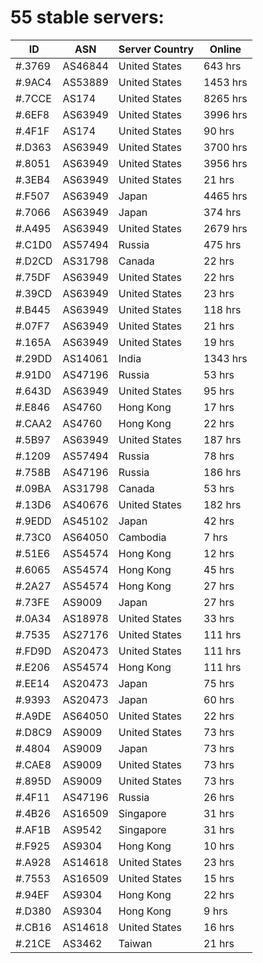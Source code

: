 # 55 stable servers:

| ID | ASN | Server Country | Online |
| ------ | ------ | ------ | ------ |
| #.3769 | AS46844 | United States | 643 hrs |
| #.9AC4 | AS53889 | United States | 1453 hrs |
| #.7CCE | AS174 | United States | 8265 hrs |
| #.6EF8 | AS63949 | United States | 3996 hrs |
| #.4F1F | AS174 | United States | 90 hrs |
| #.D363 | AS63949 | United States | 3700 hrs |
| #.8051 | AS63949 | United States | 3956 hrs |
| #.3EB4 | AS63949 | United States | 21 hrs |
| #.F507 | AS63949 | Japan | 4465 hrs |
| #.7066 | AS63949 | Japan | 374 hrs |
| #.A495 | AS63949 | United States | 2679 hrs |
| #.C1D0 | AS57494 | Russia | 475 hrs |
| #.D2CD | AS31798 | Canada | 22 hrs |
| #.75DF | AS63949 | United States | 22 hrs |
| #.39CD | AS63949 | United States | 23 hrs |
| #.B445 | AS63949 | United States | 118 hrs |
| #.07F7 | AS63949 | United States | 21 hrs |
| #.165A | AS63949 | United States | 19 hrs |
| #.29DD | AS14061 | India | 1343 hrs |
| #.91D0 | AS47196 | Russia | 53 hrs |
| #.643D | AS63949 | United States | 95 hrs |
| #.E846 | AS4760 | Hong Kong | 17 hrs |
| #.CAA2 | AS4760 | Hong Kong | 22 hrs |
| #.5B97 | AS63949 | United States | 187 hrs |
| #.1209 | AS57494 | Russia | 78 hrs |
| #.758B | AS47196 | Russia | 186 hrs |
| #.09BA | AS31798 | Canada | 53 hrs |
| #.13D6 | AS40676 | United States | 182 hrs |
| #.9EDD | AS45102 | Japan | 42 hrs |
| #.73C0 | AS64050 | Cambodia | 7 hrs |
| #.51E6 | AS54574 | Hong Kong | 12 hrs |
| #.6065 | AS54574 | Hong Kong | 45 hrs |
| #.2A27 | AS54574 | Hong Kong | 27 hrs |
| #.73FE | AS9009 | Japan | 27 hrs |
| #.0A34 | AS18978 | United States | 33 hrs |
| #.7535 | AS27176 | United States | 111 hrs |
| #.FD9D | AS20473 | United States | 111 hrs |
| #.E206 | AS54574 | Hong Kong | 111 hrs |
| #.EE14 | AS20473 | Japan | 75 hrs |
| #.9393 | AS20473 | Japan | 60 hrs |
| #.A9DE | AS64050 | United States | 22 hrs |
| #.D8C9 | AS9009 | United States | 73 hrs |
| #.4804 | AS9009 | Japan | 73 hrs |
| #.CAE8 | AS9009 | United States | 73 hrs |
| #.895D | AS9009 | United States | 73 hrs |
| #.4F11 | AS47196 | Russia | 26 hrs |
| #.4B26 | AS16509 | Singapore | 31 hrs |
| #.AF1B | AS9542 | Singapore | 31 hrs |
| #.F925 | AS9304 | Hong Kong | 10 hrs |
| #.A928 | AS14618 | United States | 23 hrs |
| #.7553 | AS16509 | United States | 15 hrs |
| #.94EF | AS9304 | Hong Kong | 22 hrs |
| #.D380 | AS9304 | Hong Kong | 9 hrs |
| #.CB16 | AS14618 | United States | 16 hrs |
| #.21CE | AS3462 | Taiwan | 21 hrs |

